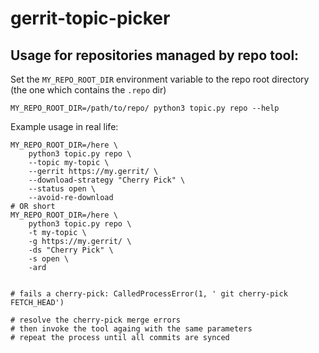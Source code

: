 # gerrit-topic-picker

## Usage for repositories managed by repo tool:

Set the `MY_REPO_ROOT_DIR` environment variable to the repo root directory (the one which contains the `.repo` dir)

    MY_REPO_ROOT_DIR=/path/to/repo/ python3 topic.py repo --help

Example usage in real life:

    MY_REPO_ROOT_DIR=/here \
        python3 topic.py repo \
        --topic my-topic \
        --gerrit https://my.gerrit/ \
        --download-strategy "Cherry Pick" \
        --status open \
        --avoid-re-download
    # OR short
    MY_REPO_ROOT_DIR=/here \
        python3 topic.py repo \
        -t my-topic \
        -g https://my.gerrit/ \
        -ds "Cherry Pick" \
        -s open \
        -ard


    # fails a cherry-pick: CalledProcessError(1, ' git cherry-pick FETCH_HEAD')

    # resolve the cherry-pick merge errors
    # then invoke the tool againg with the same parameters
    # repeat the process until all commits are synced
